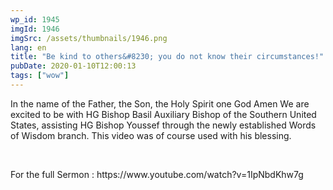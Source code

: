 ```yaml
---
wp_id: 1945
imgId: 1946
imgSrc: /assets/thumbnails/1946.png
lang: en
title: "Be kind to others&#8230; you do not know their circumstances!"
pubDate: 2020-01-10T12:00:13
tags: ["wow"]
---
```


<!-- page: 6 -->

<p>In the name of the Father, the Son, the Holy Spirit one God Amen We are excited to be with HG Bishop Basil Auxiliary Bishop of the Southern United States, assisting HG Bishop Youssef through the newly established Words of Wisdom branch. This video was of course used with his blessing.</p>
<p>&nbsp;</p>
<p>For the full Sermon : https://www.youtube.com/watch?v=1IpNbdKhw7g</p>
